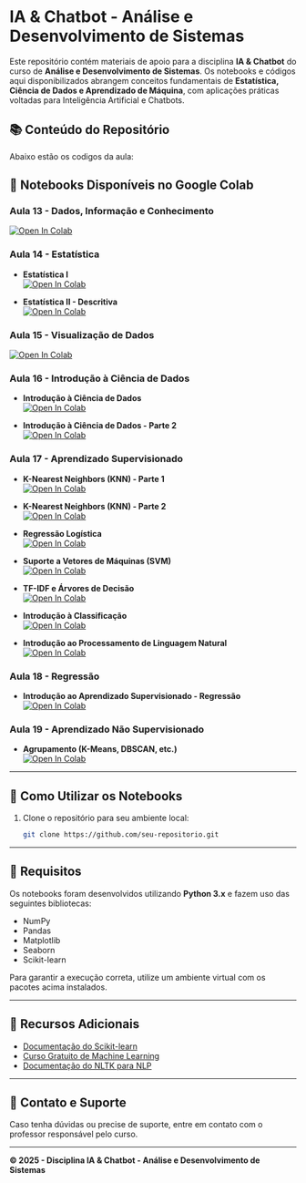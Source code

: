 # IA & Chatbot - Análise e Desenvolvimento de Sistemas

Este repositório contém materiais de apoio para a disciplina **IA & Chatbot** do curso de **Análise e Desenvolvimento de Sistemas**. Os notebooks e códigos aqui disponibilizados abrangem conceitos fundamentais de **Estatística, Ciência de Dados e Aprendizado de Máquina**, com aplicações práticas voltadas para Inteligência Artificial e Chatbots.

## 📚 Conteúdo do Repositório

Abaixo estão os codigos da aula:

## 📌 Notebooks Disponíveis no Google Colab

### Aula 13 - Dados, Informação e Conhecimento
[![Open In Colab](https://colab.research.google.com/assets/colab-badge.svg)](https://colab.research.google.com/github/FIAPON/fiap-graduacao-iachatbot/blob/main/Aula13__Dados_Informacao_Conhecimento.ipynb)

### Aula 14 - Estatística
- **Estatística I**  
  [![Open In Colab](https://colab.research.google.com/assets/colab-badge.svg)](https://colab.research.google.com/github/FIAPON/fiap-graduacao-iachatbot/blob/main/Aula14_EstatisticaI.ipynb)

- **Estatística II - Descritiva**  
  [![Open In Colab](https://colab.research.google.com/assets/colab-badge.svg)](https://colab.research.google.com/github/FIAPON/fiap-graduacao-iachatbot/blob/main/Aula14_EstatisticaII_Descritiva.ipynb)

### Aula 15 - Visualização de Dados
[![Open In Colab](https://colab.research.google.com/assets/colab-badge.svg)](https://colab.research.google.com/github/FIAPON/fiap-graduacao-iachatbot/blob/main/Aula15_Visualizacao_Dados.ipynb)

### Aula 16 - Introdução à Ciência de Dados
- **Introdução à Ciência de Dados**  
  [![Open In Colab](https://colab.research.google.com/assets/colab-badge.svg)](https://colab.research.google.com/github/FIAPON/fiap-graduacao-iachatbot/blob/main/Aula16_Intro_CD.ipynb)

- **Introdução à Ciência de Dados - Parte 2**  
  [![Open In Colab](https://colab.research.google.com/assets/colab-badge.svg)](https://colab.research.google.com/github/FIAPON/fiap-graduacao-iachatbot/blob/main/Aula16_Introducao_Ciencia_dados.ipynb)

### Aula 17 - Aprendizado Supervisionado
- **K-Nearest Neighbors (KNN) - Parte 1**  
  [![Open In Colab](https://colab.research.google.com/assets/colab-badge.svg)](https://colab.research.google.com/github/FIAPON/fiap-graduacao-iachatbot/blob/main/Aula17_Aprendizado_Supervisionado_KNN_1.ipynb)

- **K-Nearest Neighbors (KNN) - Parte 2**  
  [![Open In Colab](https://colab.research.google.com/assets/colab-badge.svg)](https://colab.research.google.com/github/FIAPON/fiap-graduacao-iachatbot/blob/main/Aula17_Aprendizado_Supervisionado_KNN_2.ipynb)

- **Regressão Logística**  
  [![Open In Colab](https://colab.research.google.com/assets/colab-badge.svg)](https://colab.research.google.com/github/FIAPON/fiap-graduacao-iachatbot/blob/main/Aula17_Aprendizado_Supervisionado_RegLog.ipynb)

- **Suporte a Vetores de Máquinas (SVM)**  
  [![Open In Colab](https://colab.research.google.com/assets/colab-badge.svg)](https://colab.research.google.com/github/FIAPON/fiap-graduacao-iachatbot/blob/main/Aula17_Aprendizado_Supervisionado_SVM.ipynb)

- **TF-IDF e Árvores de Decisão**  
  [![Open In Colab](https://colab.research.google.com/assets/colab-badge.svg)](https://colab.research.google.com/github/FIAPON/fiap-graduacao-iachatbot/blob/main/Aula17_Aprendizado_Supervisionado_TFIDF_ArvDec.ipynb)

- **Introdução à Classificação**  
  [![Open In Colab](https://colab.research.google.com/assets/colab-badge.svg)](https://colab.research.google.com/github/FIAPON/fiap-graduacao-iachatbot/blob/main/Aula17_Introducao_Aprendizado_Supervisionado_Classificacao.ipynb)

- **Introdução ao Processamento de Linguagem Natural**  
  [![Open In Colab](https://colab.research.google.com/assets/colab-badge.svg)](https://colab.research.google.com/github/FIAPON/fiap-graduacao-iachatbot/blob/main/Aula17_Introducao_Processamento_Linguagem_Natural.ipynb)

### Aula 18 - Regressão
- **Introdução ao Aprendizado Supervisionado - Regressão**  
  [![Open In Colab](https://colab.research.google.com/assets/colab-badge.svg)](https://colab.research.google.com/github/FIAPON/fiap-graduacao-iachatbot/blob/main/Aula18_Introducao_Aprendizado_Supervisionado_Regressao.ipynb)

### Aula 19 - Aprendizado Não Supervisionado
- **Agrupamento (K-Means, DBSCAN, etc.)**  
  [![Open In Colab](https://colab.research.google.com/assets/colab-badge.svg)](https://colab.research.google.com/github/FIAPON/fiap-graduacao-iachatbot/blob/main/Aula19_Introducao_Apendizado_nao_Supervinsionado_Agrupamento(2).ipynb)


---

## 🚀 Como Utilizar os Notebooks

1. Clone o repositório para seu ambiente local:
   ```bash
   git clone https://github.com/seu-repositorio.git
   ```
---

## 📌 Requisitos

Os notebooks foram desenvolvidos utilizando **Python 3.x** e fazem uso das seguintes bibliotecas:
- NumPy
- Pandas
- Matplotlib
- Seaborn
- Scikit-learn

Para garantir a execução correta, utilize um ambiente virtual com os pacotes acima instalados.

---

## 📖 Recursos Adicionais

- [Documentação do Scikit-learn](https://scikit-learn.org/)
- [Curso Gratuito de Machine Learning](https://www.coursera.org/learn/machine-learning)
- [Documentação do NLTK para NLP](https://www.nltk.org/)

---

## 📌 Contato e Suporte

Caso tenha dúvidas ou precise de suporte, entre em contato com o professor responsável pelo curso.

---

**© 2025 - Disciplina IA & Chatbot - Análise e Desenvolvimento de Sistemas**
